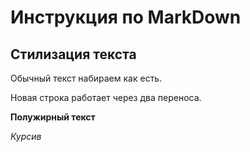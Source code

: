 # Инструкция по MarkDown

## Стилизация текста
Обычный текст набираем как есть.

Новая строка работает через два переноса.

**Полужирный текст**

*Курсив*